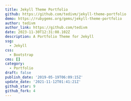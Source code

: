 ```yaml
---
title: Jekyll Theme Portfolio
github: https://github.com/tedivm/jekyll-theme-portfolio
demo: https://rubygems.org/gems/jekyll-theme-portfolio
author: tedivm
author_link: https://github.com/tedivm
date: 2023-11-30T12:31:08.102Z
description: A Portfolio Theme for Jekyll
ssg:
  - Jekyll
css:
  - Bootstrap
cms: []
category:
  - Portfolio
draft: false
publish_date: '2019-05-19T06:09:15Z'
update_date: '2021-11-12T01:41:21Z'
github_star: 9
github_fork: 4
---
```

